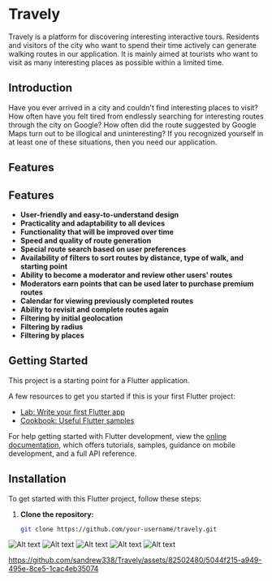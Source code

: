 # Travely

Travely is a platform for discovering interesting interactive tours. Residents and visitors of the city who want to spend their time actively can generate walking routes in our application. It is mainly aimed at tourists who want to visit as many interesting places as possible within a limited time.

## Introduction

Have you ever arrived in a city and couldn't find interesting places to visit? How often have you felt tired from endlessly searching for interesting routes through the city on Google? How often did the route suggested by Google Maps turn out to be illogical and uninteresting? If you recognized yourself in at least one of these situations, then you need our application.

## Features

## Features

- **User-friendly and easy-to-understand design**
- **Practicality and adaptability to all devices**
- **Functionality that will be improved over time**
- **Speed and quality of route generation**
- **Special route search based on user preferences**
- **Availability of filters to sort routes by distance, type of walk, and starting point**
- **Ability to become a moderator and review other users' routes**
- **Moderators earn points that can be used later to purchase premium routes**
- **Calendar for viewing previously completed routes**
- **Ability to revisit and complete routes again**
- **Filtering by initial geolocation**
- **Filtering by radius**
- **Filtering by places**

## Getting Started

This project is a starting point for a Flutter application.

A few resources to get you started if this is your first Flutter project:

- [Lab: Write your first Flutter app](https://docs.flutter.dev/get-started/codelab)
- [Cookbook: Useful Flutter samples](https://docs.flutter.dev/cookbook)

For help getting started with Flutter development, view the [online documentation](https://docs.flutter.dev/), which offers tutorials, samples, guidance on mobile development, and a full API reference.

## Installation

To get started with this Flutter project, follow these steps:

1. **Clone the repository:**

   ```bash
   git clone https://github.com/your-username/travely.git
![Alt text](/photos_for_README/MAP-filter.png "Optional title")
![Alt text](/photos_for_README/MAP-1.png "Optional title")
![Alt text](photos_for_README/Popular.png "Optional title")
![Alt text](photos_for_README/Calendar.png "Optional title")
![Alt text](photos_for_README/Profile-1.png "Optional title")

https://github.com/sandrew338/Travely/assets/82502480/5044f215-a949-495e-8ce5-1cac4eb35074
